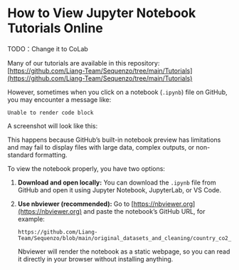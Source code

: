 <!--
 * @Author: Yuqi Liang dawson1900@live.com
 * @Date: 2025-09-12 10:17:49
 * @LastEditors: Yuqi Liang dawson1900@live.com
 * @LastEditTime: 2025-09-12 11:11:09
 * @FilePath: /SequenzoWebsite/docs/en/basics/if_you_cannot_render_ipynb_on_github.md
 * @Description: 这是默认设置,请设置`customMade`, 打开koroFileHeader查看配置 进行设置: https://github.com/OBKoro1/koro1FileHeader/wiki/%E9%85%8D%E7%BD%AE
-->
# How to View Jupyter Notebook Tutorials Online

TODO：Change it to CoLab

Many of our tutorials are available in this repository:
[https://github.com/Liang-Team/Sequenzo/tree/main/Tutorials](https://github.com/Liang-Team/Sequenzo/tree/main/Tutorials)

However, sometimes when you click on a notebook (`.ipynb`) file on GitHub, you may encounter a message like:

```
Unable to render code block
```

A screenshot will look like this:



This happens because GitHub’s built-in notebook preview has limitations and may fail to display files with large data, complex outputs, or non-standard formatting.

To view the notebook properly, you have two options:

1. **Download and open locally:**
   You can download the `.ipynb` file from GitHub and open it using Jupyter Notebook, JupyterLab, or VS Code.

2. **Use nbviewer (recommended):**
   Go to [https://nbviewer.org](https://nbviewer.org) and paste the notebook’s GitHub URL, for example:

   ```
   https://github.com/Liang-Team/Sequenzo/blob/main/original_datasets_and_cleaning/country_co2_gdp_gapminder_data.ipynb
   ```

   Nbviewer will render the notebook as a static webpage, so you can read it directly in your browser without installing anything.
